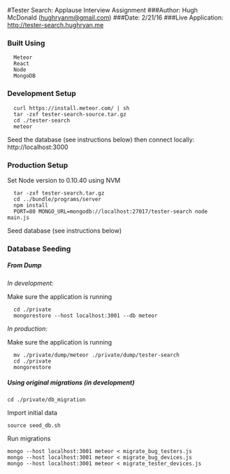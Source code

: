 #Tester Search: Applause Interview Assignment
###Author: Hugh McDonald (hughryanm@gmail.com)
###Date: 2/21/16
###Live Application: http://tester-search.hughryan.me

### Built Using
```
  Meteor
  React
  Node
  MongoDB
```
### Development Setup
```
  curl https://install.meteor.com/ | sh
  tar -zxf tester-search-source.tar.gz
  cd ./tester-search
  meteor
```  
Seed the database (see instructions below) then connect locally: http://localhost:3000
### Production Setup
  Set Node version to 0.10.40 using NVM
```  
  tar -zxf tester-search.tar.gz
  cd ../bundle/programs/server
  npm install
  PORT=80 MONGO_URL=mongodb://localhost:27017/tester-search node main.js
```
  Seed database (see instructions below)
### Database Seeding
##### From Dump
*In development:*

Make sure the application is running
```  
  cd ./private
  mongorestore --host localhost:3001 --db meteor
```
*In production:*

Make sure the application is running
```  
  mv ./private/dump/meteor ./private/dump/tester-search
  cd ./private
  mongorestore
```
##### Using original migrations (in development)
```
cd ./private/db_migration
```
Import initial data
```
source seed_db.sh
```

Run migrations
```
mongo --host localhost:3001 meteor < migrate_bug_testers.js
mongo --host localhost:3001 meteor < migrate_bug_devices.js
mongo --host localhost:3001 meteor < migrate_tester_devices.js
```
